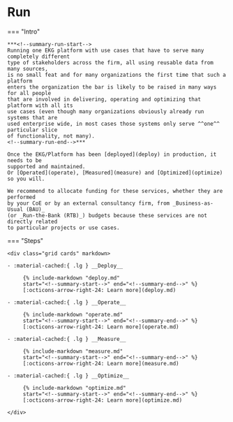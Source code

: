 # Run

=== "Intro"

    ***<!--summary-run-start-->
    Running one EKG platform with use cases that have to serve many completely different
    type of stakeholders across the firm, all using reusable data from many sources, 
    is no small feat and for many organizations the first time that such a platform 
    enters the organization the bar is likely to be raised in many ways for all people 
    that are involved in delivering, operating and optimizing that platform with all its 
    use cases (even though many organizations obviously already run systems that are 
    used enterprise wide, in most cases those systems only serve ^^one^^ particular slice 
    of functionality, not many).
    <!--summary-run-end-->***
    
    Once the EKG/Platform has been [deployed](deploy) in production, it needs to be 
    supported and maintained. 
    Or [Operated](operate), [Measured](measure) and [Optimized](optimize) so you will.
    
    We recommend to allocate funding for these services, whether they are performed 
    by your CoE or by an external consultancy firm, from _Business-as-Usual (BAU)_
    (or _Run-the-Bank (RTB)_) budgets because these services are not directly related 
    to particular projects or use cases.
                
=== "Steps"

    <div class="grid cards" markdown>

    - :material-cached:{ .lg } __Deploy__
    
         {% include-markdown "deploy.md"
         start="<!--summary-start-->" end="<!--summary-end-->" %}
         [:octicons-arrow-right-24: Learn more](deploy.md)
    
    - :material-cached:{ .lg } __Operate__
    
         {% include-markdown "operate.md"
         start="<!--summary-start-->" end="<!--summary-end-->" %}
         [:octicons-arrow-right-24: Learn more](operate.md)

    - :material-cached:{ .lg } __Measure__
    
         {% include-markdown "measure.md"
         start="<!--summary-start-->" end="<!--summary-end-->" %}
         [:octicons-arrow-right-24: Learn more](measure.md)

    - :material-cached:{ .lg } __Optimize__
    
         {% include-markdown "optimize.md"
         start="<!--summary-start-->" end="<!--summary-end-->" %}
         [:octicons-arrow-right-24: Learn more](optimize.md)

    </div>

